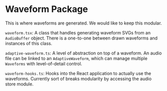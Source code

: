# Waveform Package

This is where waveforms are generated. We would like to keep this modular.

`waveform.tsx`: A class that handles generating waveform SVGs from an
`AudioBuffer` object. There is a one-to-one between drawn waveforms and
instances of this class.

`adaptive-waveform.ts`: A level of abstraction on top of a waveform. An audio
file can be linked to an `AdaptiveWaveform`, which can manage multiple
`Waveforms` with level-of-detail control.

`waveform-hooks.ts`: Hooks into the React application to actually use the
waveforms. Currently sort of breaks modularity by accessing the audio store
module.
